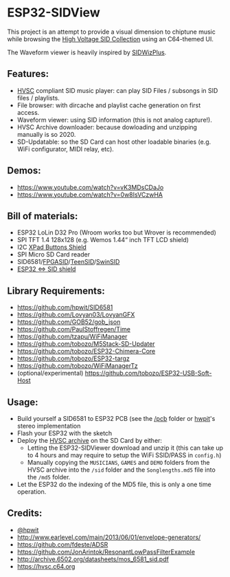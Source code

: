 # ESP32-SIDView

This project is an attempt to provide a visual dimension to chiptune music while browsing the [High Voltage SID Collection](https://hvsc.c64.org) using an C64-themed UI.

The Waveform viewer is heavily inspired by [SIDWizPlus](https://github.com/maxim-zhao/SidWizPlus).


Features:
---------
- [HVSC](https://hvsc.c64.org/) compliant SID music player: can play SID Files / subsongs in SID files / playlists.
- File browser: with dircache and playlist cache generation on first access.
- Waveform viewer: using SID information (this is not analog capture!).
- HVSC Archive downloader: because dowloading and unzipping manually is so 2020.
- SD-Updatable: so the SD Card can host other loadable binaries (e.g. WiFi configurator, MIDI relay, etc).

Demos:
------
- https://www.youtube.com/watch?v=vK3MDsCDaJo
- https://www.youtube.com/watch?v=0w8IsVCzwHA

Bill of materials:
------------------
- ESP32 LoLin D32 Pro (Wroom works too but Wrover is recommended)
- SPI TFT 1.4 128x128 (e.g. Wemos 1.44“ inch TFT LCD shield)
- I2C [XPad Buttons Shield](https://www.tindie.com/products/deshipu/x-pad-buttons-shield-for-d1-mini-version-60/)
- SPI Micro SD Card reader
- SID6581/[FPGASID](http://www.fpgasid.de/)/[TeenSID](https://github.com/kokotisp/6581-SID-teensy)/[SwinSID](https://www.c64-wiki.com/wiki/SwinSID)
- [ESP32 <=> SID shield](https://github.com/hpwit/SID6581/blob/master/extras/Schematic_SIDESP32_Sheet_1_20200319160853.png)

Library Requirements:
----------------------
- https://github.com/hpwit/SID6581
- https://github.com/Lovyan03/LovyanGFX
- https://github.com/GOB52/gob_json
- https://github.com/PaulStoffregen/Time
- https://github.com/tzapu/WiFiManager
- https://github.com/tobozo/M5Stack-SD-Updater
- https://github.com/tobozo/ESP32-Chimera-Core
- https://github.com/tobozo/ESP32-targz
- https://github.com/tobozo/WiFiManagerTz
- (optional/experimental) https://github.com/tobozo/ESP32-USB-Soft-Host

Usage:
------
- Build yourself a SID6581 to ESP32 PCB (see the [/pcb](pcb/) folder or [hwpit](https://github.com/hpwit/SID6581/blob/master/extras/Schematic_SIDESP32_Sheet_1_20200319160853.png)'s stereo implementation
- Flash your ESP32 with the sketch
- Deploy the [HVSC archive](https://hvsc.c64.org/) on the SD Card by either:
  - Letting the ESP32-SIDViewer download and unzip it (this can take up to 4 hours and may require to setup the WiFi SSID/PASS in `config.h`)
  - Manually copying the `MUSICIANS`, `GAMES` and `DEMO` folders from the HVSC archive into the `/sid` folder and the `Songlengths.md5` file into the `/md5` folder.
- Let the ESP32 do the indexing of the MD5 file, this is only a one time operation.

Credits:
--------
- [@hpwit](https://github.com/hpwit)
- http://www.earlevel.com/main/2013/06/01/envelope-generators/
- https://github.com/fdeste/ADSR
- https://github.com/JonArintok/ResonantLowPassFilterExample
- http://archive.6502.org/datasheets/mos_6581_sid.pdf
- https://hvsc.c64.org
